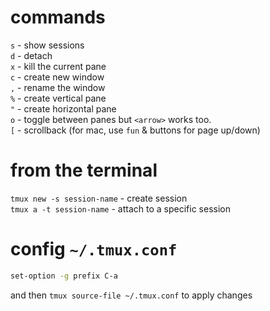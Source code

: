 # commands
`s` - show sessions  
`d` - detach  
`x` - kill the current pane  
`c` - create new window  
`,` - rename the window  
`%` - create vertical pane  
`"` - create horizontal pane  
`o` - toggle between panes but `<arrow>` works too.  
`[` - scrollback (for mac, use `fun` & buttons for page up/down)  
# from the terminal
`tmux new -s session-name` - create session   
`tmux a -t session-name` - attach to a specific session   

# config `~/.tmux.conf`
```bash
set-option -g prefix C-a
```
and then `tmux source-file ~/.tmux.conf` to apply changes
